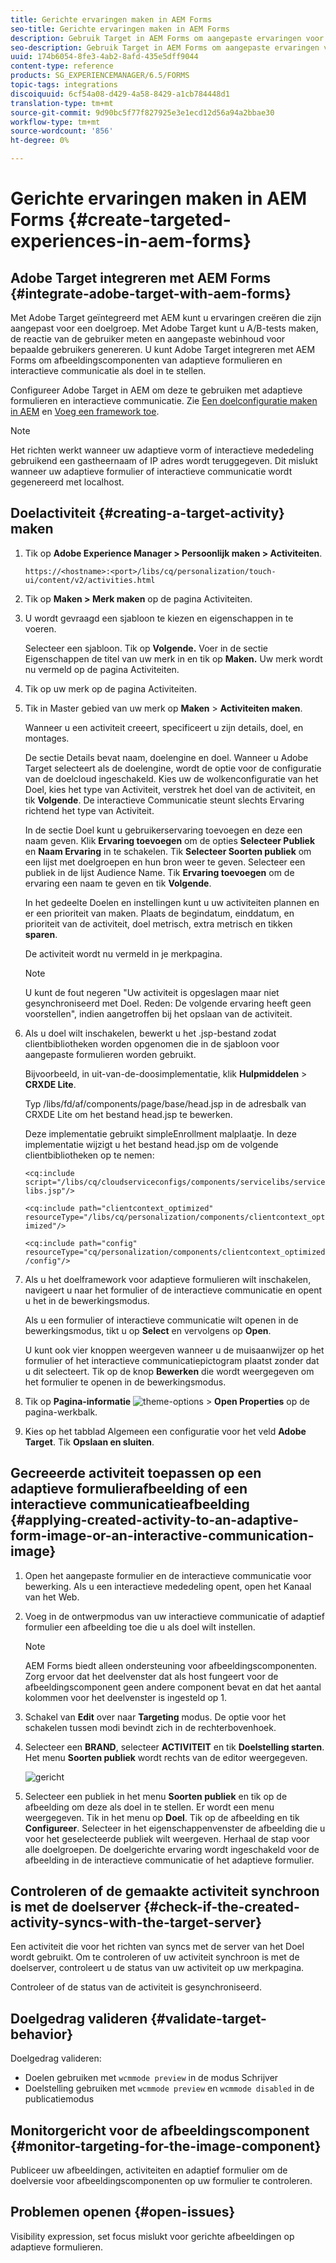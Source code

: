 ```yaml
---
title: Gerichte ervaringen maken in AEM Forms
seo-title: Gerichte ervaringen maken in AEM Forms
description: Gebruik Target in AEM Forms om aangepaste ervaringen voor beoogde klanten te maken.
seo-description: Gebruik Target in AEM Forms om aangepaste ervaringen voor beoogde klanten te maken.
uuid: 174b6054-8fe3-4ab2-8afd-435e5dff9044
content-type: reference
products: SG_EXPERIENCEMANAGER/6.5/FORMS
topic-tags: integrations
discoiquuid: 6cf54a08-d429-4a58-8429-a1cb784448d1
translation-type: tm+mt
source-git-commit: 9d90bc5f77f827925e3e1ecd12d56a94a2bbae30
workflow-type: tm+mt
source-wordcount: '856'
ht-degree: 0%

---
```



# Gerichte ervaringen maken in AEM Forms {#create-targeted-experiences-in-aem-forms}

## Adobe Target integreren met AEM Forms {#integrate-adobe-target-with-aem-forms}

Met Adobe Target geïntegreerd met AEM kunt u ervaringen creëren die zijn aangepast voor een doelgroep. Met Adobe Target kunt u A/B-tests maken, de reactie van de gebruiker meten en aangepaste webinhoud voor bepaalde gebruikers genereren. U kunt Adobe Target integreren met AEM Forms om afbeeldingscomponenten van adaptieve formulieren en interactieve communicatie als doel in te stellen.

Configureer Adobe Target in AEM om deze te gebruiken met adaptieve formulieren en interactieve communicatie. Zie [Een doelconfiguratie maken in AEM](/help/sites-administering/target.md) en [Voeg een framework toe](/help/sites-administering/target.md).

>[!NOTE]
>
>Het richten werkt wanneer uw adaptieve vorm of interactieve mededeling gebruikend een gastheernaam of IP adres wordt teruggegeven. Dit mislukt wanneer uw adaptieve formulier of interactieve communicatie wordt gegenereerd met localhost.

## Doelactiviteit {#creating-a-target-activity} maken

1. Tik op **Adobe Experience Manager > Persoonlijk maken > Activiteiten**.

   `https://<hostname>:<port>/libs/cq/personalization/touch-ui/content/v2/activities.html`

1. Tik op **Maken > Merk maken** op de pagina Activiteiten.
1. U wordt gevraagd een sjabloon te kiezen en eigenschappen in te voeren.

   Selecteer een sjabloon. Tik op **Volgende.** Voer in de sectie Eigenschappen de titel van uw merk in en tik op  **Maken.**
Uw merk wordt nu vermeld op de pagina Activiteiten.

1. Tik op uw merk op de pagina Activiteiten.
1. Tik in Master gebied van uw merk op **Maken** > **Activiteiten maken**.

   Wanneer u een activiteit creeert, specificeert u zijn details, doel, en montages.

   De sectie Details bevat naam, doelengine en doel. Wanneer u Adobe Target selecteert als de doelengine, wordt de optie voor de configuratie van de doelcloud ingeschakeld. Kies uw de wolkenconfiguratie van het Doel, kies het type van Activiteit, verstrek het doel van de activiteit, en tik **Volgende**. De interactieve Communicatie steunt slechts Ervaring richtend het type van Activiteit.

   In de sectie Doel kunt u gebruikerservaring toevoegen en deze een naam geven. Klik **Ervaring toevoegen** om de opties **Selecteer Publiek** en **Naam Ervaring** in te schakelen. Tik **Selecteer Soorten publiek** om een lijst met doelgroepen en hun bron weer te geven. Selecteer een publiek in de lijst Audience Name. Tik **Ervaring toevoegen** om de ervaring een naam te geven en tik **Volgende**.

   In het gedeelte Doelen en instellingen kunt u uw activiteiten plannen en er een prioriteit van maken. Plaats de begindatum, einddatum, en prioriteit van de activiteit, doel metrisch, extra metrisch en tikken **sparen**.

   De activiteit wordt nu vermeld in je merkpagina.

   >[!NOTE]
   >
   >U kunt de fout negeren &quot;Uw activiteit is opgeslagen maar niet gesynchroniseerd met Doel. Reden: De volgende ervaring heeft geen voorstellen&quot;, indien aangetroffen bij het opslaan van de activiteit.

1. Als u doel wilt inschakelen, bewerkt u het .jsp-bestand zodat clientbibliotheken worden opgenomen die in de sjabloon voor aangepaste formulieren worden gebruikt.

   Bijvoorbeeld, in uit-van-de-doosimplementatie, klik **Hulpmiddelen** > **CRXDE Lite**.

   Typ /libs/fd/af/components/page/base/head.jsp in de adresbalk van CRXDE Lite om het bestand head.jsp te bewerken.

   Deze implementatie gebruikt simpleEnrollment malplaatje. In deze implementatie wijzigt u het bestand head.jsp om de volgende clientbibliotheken op te nemen:

   `<cq:include script="/libs/cq/cloudserviceconfigs/components/servicelibs/servicelibs.jsp"/>`

   `<cq:include path="clientcontext_optimized" resourceType="/libs/cq/personalization/components/clientcontext_optimized"/>`

   `<cq:include path="config" resourceType="cq/personalization/components/clientcontext_optimized/config"/>`

1. Als u het doelframework voor adaptieve formulieren wilt inschakelen, navigeert u naar het formulier of de interactieve communicatie en opent u het in de bewerkingsmodus.

   Als u een formulier of interactieve communicatie wilt openen in de bewerkingsmodus, tikt u op **Select** en vervolgens op **Open**.

   U kunt ook vier knoppen weergeven wanneer u de muisaanwijzer op het formulier of het interactieve communicatiepictogram plaatst zonder dat u dit selecteert. Tik op de knop **Bewerken** die wordt weergegeven om het formulier te openen in de bewerkingsmodus.

1. Tik op **Pagina-informatie** ![theme-options](assets/theme-options.png) > **Open Properties** op de pagina-werkbalk.
1. Kies op het tabblad Algemeen een configuratie voor het veld **Adobe Target**. Tik **Opslaan en sluiten**.

## Gecreeerde activiteit toepassen op een adaptieve formulierafbeelding of een interactieve communicatieafbeelding {#applying-created-activity-to-an-adaptive-form-image-or-an-interactive-communication-image}

1. Open het aangepaste formulier en de interactieve communicatie voor bewerking. Als u een interactieve mededeling opent, open het Kanaal van het Web.

1. Voeg in de ontwerpmodus van uw interactieve communicatie of adaptief formulier een afbeelding toe die u als doel wilt instellen.

   >[!NOTE]
   >
   >AEM Forms biedt alleen ondersteuning voor afbeeldingscomponenten. Zorg ervoor dat het deelvenster dat als host fungeert voor de afbeeldingscomponent geen andere component bevat en dat het aantal kolommen voor het deelvenster is ingesteld op 1.

1. Schakel van **Edit** over naar **Targeting** modus. De optie voor het schakelen tussen modi bevindt zich in de rechterbovenhoek.
1. Selecteer een **BRAND**, selecteer **ACTIVITEIT** en tik **Doelstelling starten**. Het menu **Soorten publiek** wordt rechts van de editor weergegeven.

   ![gericht](assets/targeting-menu.png)

1. Selecteer een publiek in het menu **Soorten publiek** en tik op de afbeelding om deze als doel in te stellen. Er wordt een menu weergegeven. Tik in het menu op **Doel**. Tik op de afbeelding en tik **Configureer**. Selecteer in het eigenschappenvenster de afbeelding die u voor het geselecteerde publiek wilt weergeven. Herhaal de stap voor alle doelgroepen. De doelgerichte ervaring wordt ingeschakeld voor de afbeelding in de interactieve communicatie of het adaptieve formulier.

## Controleren of de gemaakte activiteit synchroon is met de doelserver {#check-if-the-created-activity-syncs-with-the-target-server}

Een activiteit die voor het richten van syncs met de server van het Doel wordt gebruikt. Om te controleren of uw activiteit synchroon is met de doelserver, controleert u de status van uw activiteit op uw merkpagina.

Controleer of de status van de activiteit is gesynchroniseerd.

## Doelgedrag valideren {#validate-target-behavior}

Doelgedrag valideren:

* Doelen gebruiken met `wcmmode preview` in de modus Schrijver
* Doelstelling gebruiken met `wcmmode preview` en `wcmmode disabled` in de publicatiemodus

## Monitorgericht voor de afbeeldingscomponent {#monitor-targeting-for-the-image-component}

Publiceer uw afbeeldingen, activiteiten en adaptief formulier om de doelversie voor afbeeldingscomponenten op uw formulier te controleren.

## Problemen openen {#open-issues}

Visibility expression, set focus mislukt voor gerichte afbeeldingen op adaptieve formulieren.
